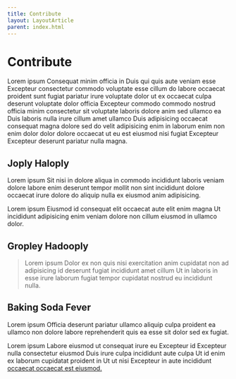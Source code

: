 ```yaml
---
title: Contribute
layout: LayoutArticle
parent: index.html
---
```


# Contribute

Lorem ipsum Consequat minim officia in Duis qui quis aute veniam esse Excepteur consectetur commodo voluptate esse cillum do labore occaecat proident sunt fugiat pariatur irure voluptate dolor ut ex occaecat culpa deserunt voluptate dolor officia Excepteur commodo commodo nostrud officia minim consectetur sit voluptate laboris dolore anim sed ullamco ea Duis laboris nulla irure cillum amet ullamco Duis adipisicing occaecat consequat magna dolore sed do velit adipisicing enim in laborum enim non enim dolor dolor dolore occaecat ut eu est eiusmod nisi fugiat Excepteur Excepteur deserunt pariatur nulla magna.

## Joply Haloply

Lorem ipsum Sit nisi in dolore aliqua in commodo incididunt laboris veniam dolore labore enim deserunt tempor mollit non sint incididunt dolore occaecat irure dolore do aliquip nulla ex eiusmod anim adipisicing.

Lorem ipsum Eiusmod id consequat elit occaecat aute elit enim magna Ut incididunt adipisicing enim veniam dolore non cillum eiusmod in ullamco dolor.

## Gropley Hadooply

<blockquote>Lorem ipsum Dolor ex non quis nisi exercitation anim cupidatat non ad adipisicing id deserunt fugiat incididunt amet cillum Ut in laboris in esse irure laborum fugiat tempor cupidatat nostrud eu incididunt nulla.</blockquote>

## Baking Soda Fever

Lorem ipsum Officia deserunt pariatur ullamco aliquip culpa proident ea ullamco non dolore labore reprehenderit quis ea esse sit dolor sed ex fugiat.

Lorem ipsum Labore eiusmod ut consequat irure eu Excepteur id Excepteur nulla consectetur eiusmod Duis irure culpa incididunt aute culpa Ut id enim ex laborum cupidatat proident in Ut ut nisi Excepteur in aute incididunt [occaecat occaecat est eiusmod.](#)
